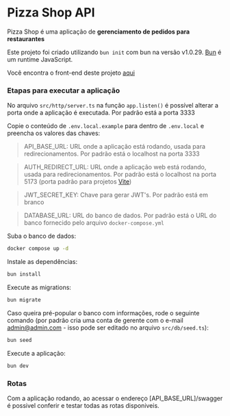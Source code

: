 
# Pizza Shop API

Pizza Shop é uma aplicação de **gerenciamento de pedidos para restaurantes**

Este projeto foi criado utilizando `bun init` com bun na versão v1.0.29.
[Bun](https://bun.sh) é um runtime JavaScript.

Você encontra o front-end deste projeto [aqui](https://github.com/JoaoGuiBC/pizza-shop-web)

### Etapas para executar a aplicação

No arquivo `src/http/server.ts` na função `app.listen()` é possível alterar a porta onde a aplicação é executada. Por padrão está a porta 3333

Copie o conteúdo de `.env.local.example` para dentro de `.env.local` e preencha os valores das chaves:

>API_BASE_URL: URL onde a aplicação está rodando, usada para redirecionamentos. Por padrão está o localhost na porta 3333

>AUTH_REDIRECT_URL: URL onde a aplicação web está rodando, usada para redirecionamentos. Por padrão está o localhost na porta 5173 (porta padrão para projetos [Vite](https://vitejs.dev/))

>JWT_SECRET_KEY: Chave para gerar JWT's. Por padrão está em branco

>DATABASE_URL: URL do banco de dados. Por padrão está o URL do banco fornecido pelo arquivo `docker-compose.yml`

Suba o banco de dados:
```bash
docker compose up -d
```

Instale as dependências:
```bash
bun install
```

Execute as migrations:
```bash
bun migrate
```

Caso queira pré-popular o banco com informações, rode o seguinte comando (por padrão cria uma conta de gerente com o e-mail admin@admin.com - isso pode ser editado no arquivo `src/db/seed.ts`):
```bash
bun seed
```

Execute a aplicação:
```bash
bun dev
```

### Rotas

Com a aplicação rodando, ao acessar o endereço [API_BASE_URL]/swagger é possivel conferir e testar todas as rotas disponiveis.